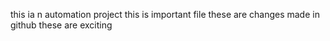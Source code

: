 this ia n automation project
this is important file
these are changes made in github
these are exciting 

